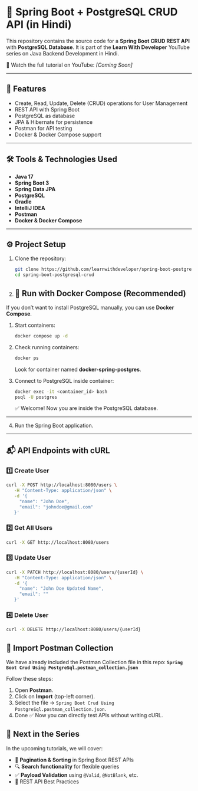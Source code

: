 # 🚀 Spring Boot + PostgreSQL CRUD API (in Hindi)

This repository contains the source code for a **Spring Boot CRUD REST API** with **PostgreSQL Database**.
It is part of the **Learn With Developer** YouTube series on Java Backend Development in Hindi.

🎥 Watch the full tutorial on YouTube: *\[Coming Soon]*

---

## 📌 Features

* Create, Read, Update, Delete (CRUD) operations for User Management
* REST API with Spring Boot
* PostgreSQL as database
* JPA & Hibernate for persistence
* Postman for API testing
* Docker & Docker Compose support

---

## 🛠 Tools & Technologies Used

* **Java 17**
* **Spring Boot 3**
* **Spring Data JPA**
* **PostgreSQL**
* **Gradle**
* **IntelliJ IDEA**
* **Postman**
* **Docker & Docker Compose**

---

## ⚙️ Project Setup

1. Clone the repository:

   ```bash
   git clone https://github.com/learnwithdeveloper/spring-boot-postgresql-crud
   cd spring-boot-postgresql-crud
   ```

2. ## 🐳 Run with Docker Compose (Recommended)

If you don’t want to install PostgreSQL manually, you can use **Docker Compose**.

1. Start containers:

   ```bash
   docker compose up -d
   ```

2. Check running containers:

   ```bash
   docker ps
   ```

   Look for container named **docker-spring-postgres**.

3. Connect to PostgreSQL inside container:

   ```bash
   docker exec -it <container_id> bash
   psql -U postgres
   ```

   ✅ Welcome! Now you are inside the PostgreSQL database.

---

4. Run the Spring Boot application.

---

## 📬 API Endpoints with cURL

### 1️⃣ Create User

```bash
curl -X POST http://localhost:8080/users \
   -H "Content-Type: application/json" \
   -d '{
     "name": "John Doe",
     "email": "johndoe@gmail.com"
   }'
```

### 2️⃣ Get All Users

```bash
curl -X GET http://localhost:8080/users
```

### 3️⃣ Update User

```bash
curl -X PATCH http://localhost:8080/users/{userId} \
   -H "Content-Type: application/json" \
   -d '{
     "name": "John Doe Updated Name",
     "email": ""
   }'
```

### 4️⃣ Delete User

```bash
curl -X DELETE http://localhost:8080/users/{userId}
```

## 🧪 Import Postman Collection

We have already included the Postman Collection file in this repo:
**`Spring Boot Crud Using PostgreSql.postman_collection.json`**

Follow these steps:

1. Open **Postman**.
2. Click on **Import** (top-left corner).
3. Select the file → `Spring Boot Crud Using PostgreSql.postman_collection.json`.
4. Done ✅ Now you can directly test APIs without writing cURL.

## 📢 Next in the Series

In the upcoming tutorials, we will cover:

* 📑 **Pagination & Sorting** in Spring Boot REST APIs
* 🔍 **Search functionality** for flexible queries
* ✅ **Payload Validation** using `@Valid`, `@NotBlank`, etc.
* 📌 REST API Best Practices
